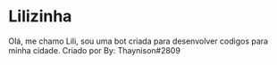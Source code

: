 # Lilizinha
Olá, me chamo Lili, sou uma bot criada para desenvolver codigos para minha cidade. Criado por By: Thaynison#2809
